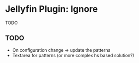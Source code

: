 # Jellyfin Plugin: Ignore
TODO


## TODO
* On configuration change -> update the patterns
* Textarea for patterns (or more complex hs based solution?)
